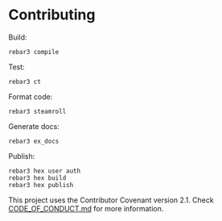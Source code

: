 # Contributing

Build:

```console
rebar3 compile
```

Test:

```console
rebar3 ct
```

Format code:

```console
rebar3 steamroll
```

Generate docs:

```console
rebar3 ex_docs
```

Publish:

```console
rebar3 hex user auth
rebar3 hex build
rebar3 hex publish
```

This project uses the Contributor Covenant version 2.1. Check [CODE_OF_CONDUCT.md](/CODE_OF_CONDUCT.md) for more information.
